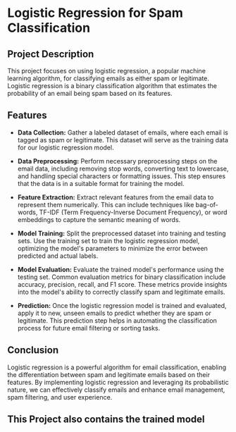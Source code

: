 # Logistic Regression for Spam Classification

## Project Description

This project focuses on using logistic regression, a popular machine learning algorithm, for classifying emails as either spam or legitimate. Logistic regression is a binary classification algorithm that estimates the probability of an email being spam based on its features.

## Features

- **Data Collection:** Gather a labeled dataset of emails, where each email is tagged as spam or legitimate. This dataset will serve as the training data for our logistic regression model.

- **Data Preprocessing:** Perform necessary preprocessing steps on the email data, including removing stop words, converting text to lowercase, and handling special characters or formatting issues. This step ensures that the data is in a suitable format for training the model.

- **Feature Extraction:** Extract relevant features from the email data to represent them numerically. This can include techniques like bag-of-words, TF-IDF (Term Frequency-Inverse Document Frequency), or word embeddings to capture the semantic meaning of words.

- **Model Training:** Split the preprocessed dataset into training and testing sets. Use the training set to train the logistic regression model, optimizing the model's parameters to minimize the error between predicted and actual labels.

- **Model Evaluation:** Evaluate the trained model's performance using the testing set. Common evaluation metrics for binary classification include accuracy, precision, recall, and F1 score. These metrics provide insights into the model's ability to correctly classify spam and legitimate emails.

- **Prediction:** Once the logistic regression model is trained and evaluated, apply it to new, unseen emails to predict whether they are spam or legitimate. This prediction step helps in automating the classification process for future email filtering or sorting tasks.

## Conclusion

Logistic regression is a powerful algorithm for email classification, enabling the differentiation between spam and legitimate emails based on their features. By implementing logistic regression and leveraging its probabilistic nature, we can effectively classify emails and enhance email management, spam filtering, and user experience.

## This Project also contains the trained model

